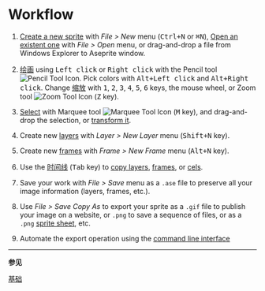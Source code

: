 # Workflow

1. [Create a new sprite](new-sprite.md) with _File > New_ menu (<kbd>Ctrl+N</kbd> or <kbd>⌘N</kbd>),
   [Open an existent one](open.md) with _File > Open_ menu, or drag-and-drop a file from
   Windows Explorer to Aseprite window.

1. [绘画](drawing.md) using <kbd>Left click</kbd> or <kbd>Right click</kbd> with the Pencil tool ![Pencil Tool Icon](tools/pencil-tool.png).
   Pick colors with <kbd>Alt+Left click</kbd> and <kbd>Alt+Right click</kbd>. Change
   [缩放](zoom.md) with <kbd>1</kbd>, <kbd>2</kbd>, <kbd>3</kbd>, <kbd>4</kbd>, <kbd>5</kbd>, <kbd>6</kbd> keys,
   the mouse wheel, or Zoom tool ![Zoom Tool Icon](tools/zoom-tool.png) (<kbd>Z</kbd> key).

1. [Select](selecting.md) with Marquee tool ![Marquee Tool Icon](tools/marquee-tool.png) (<kbd>M</kbd> key),
   and drag-and-drop the selection, or [transform it](transformations.md).

1. Create new [layers](layers.md) with _Layer > New Layer_ menu (<kbd>Shift+N</kbd> key).

1. Create new [frames](animation.md) with _Frame > New Frame_ menu (<kbd>Alt+N</kbd> key).

1. Use the [时间线](timeline.md) (<kbd>Tab</kbd> key) to [copy layers](copy-layers.md), [frames](copy-frames.md), or [cels](copy-cels.md).

1. Save your work with _File > Save_ menu as a `.ase` file to preserve
   all your image information (layers, frames, etc.).

1. Use _File > Save Copy As_ to export your sprite as a `.gif` file to
   publish your image on a website, or `.png` to save a sequence of
   files, or as a `.png` [sprite sheet](sprite-sheet.md), etc.

1. Automate the export operation using the [command line interface](cli.md)

---

**参见**

[基础](basics.md)
